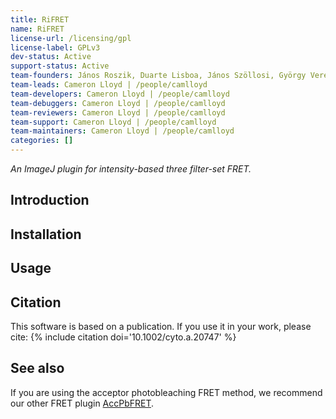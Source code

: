 ```yaml
---
title: RiFRET
name: RiFRET
license-url: /licensing/gpl
license-label: GPLv3
dev-status: Active
support-status: Active
team-founders: János Roszik, Duarte Lisboa, János Szöllosi, György Vereb
team-leads: Cameron Lloyd | /people/camlloyd
team-developers: Cameron Lloyd | /people/camlloyd
team-debuggers: Cameron Lloyd | /people/camlloyd
team-reviewers: Cameron Lloyd | /people/camlloyd
team-support: Cameron Lloyd | /people/camlloyd
team-maintainers: Cameron Lloyd | /people/camlloyd
categories: []
---
```


*An ImageJ plugin for intensity-based three filter-set FRET.*

## Introduction

## Installation

## Usage

## Citation

This software is based on a publication. If you use it in your work, please cite:
{% include citation doi='10.1002/cyto.a.20747' %}

## See also

If you are using the acceptor photobleaching FRET method, we recommend our other FRET plugin [AccPbFRET](/plugins/accpbfret).
